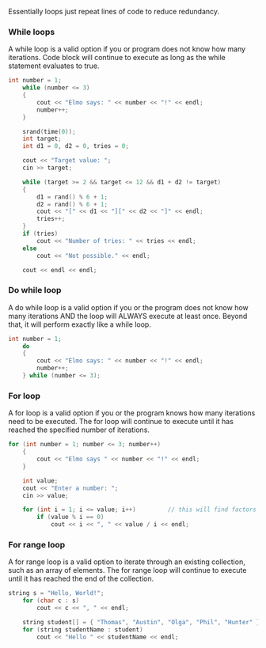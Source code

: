 
Essentially loops just repeat lines of code to reduce redundancy.

### While loops 

A while loop is a valid option if you or program does not know how many iterations. Code block will continue to execute as long as the while statement evaluates to true. 

```cpp
int number = 1;
    while (number <= 3) 
    {
        cout << "Elmo says: " << number << "!" << endl;
        number++;
    }

    srand(time(0));
    int target;
    int d1 = 0, d2 = 0, tries = 0;

    cout << "Target value: ";
    cin >> target;

    while (target >= 2 && target <= 12 && d1 + d2 != target) 
    {
        d1 = rand() % 6 + 1;
        d2 = rand() % 6 + 1;
        cout << "[" << d1 << "][" << d2 << "]" << endl;
        tries++;
    }
    if (tries)
        cout << "Number of tries: " << tries << endl;
    else
        cout << "Not possible." << endl;

    cout << endl << endl;

```

### Do while loop

A do while loop is a valid option if you or the program does not know how many iterations AND the loop will ALWAYS execute at least once. Beyond that, it will perform exactly like a while loop.

```cpp
int number = 1;
    do 
    {
        cout << "Elmo says: " << number << "!" << endl;
        number++;
    } while (number <= 3);
```

### For loop

A for loop is a valid option if you or the program knows how many iterations need to be executed. The for loop will continue to execute until it has reached the specified number of iterations.

```cpp
for (int number = 1; number <= 3; number++) 
    {
        cout << "Elmo says " << number << "!" << endl;
    }

    int value;
    cout << "Enter a number: ";
    cin >> value;

    for (int i = 1; i <= value; i++)         // this will find factors of a number
        if (value % i == 0)
            cout << i << ", " << value / i << endl;

```

### For range loop 

A for range loop is a valid option to iterate through an existing collection, such as an array of elements. The for range loop will continue to execute until it has reached the end of the collection. 

```cpp
string s = "Hello, World!";
    for (char c : s)
        cout << c << ", " << endl;

    string student[] = { "Thomas", "Austin", "Olga", "Phil", "Hunter" };
    for (string studentName : student)
        cout << "Hello " << studentName << endl;
```
